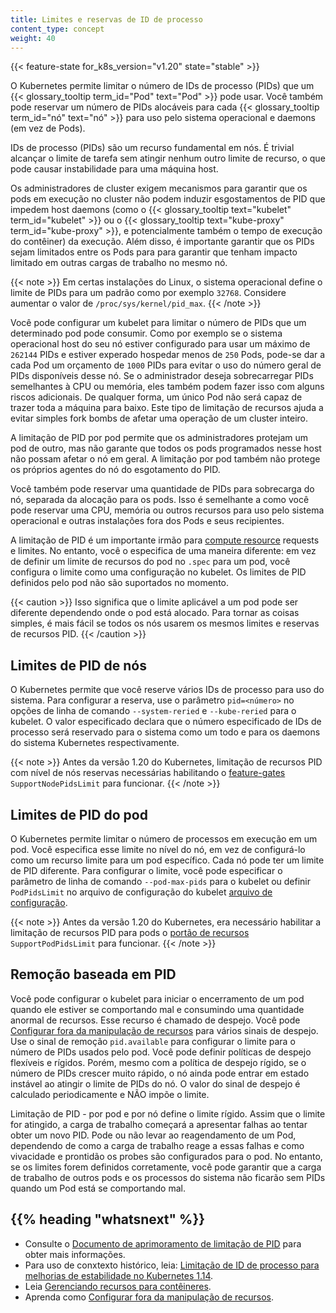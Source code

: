 ```yaml
---
title: Limites e reservas de ID de processo
content_type: concept
weight: 40
---
```


<!-- overview -->

{{< feature-state for_k8s_version="v1.20" state="stable" >}}

O Kubernetes permite limitar o número de IDs de processo (PIDs) que um
{{< glossary_tooltip term_id="Pod" text="Pod" >}} pode usar.
Você também pode reservar um número de PIDs alocáveis para cada {{< glossary_tooltip term_id="nó" text="nó" >}}
para uso pelo sistema operacional e daemons (em vez de Pods).

<!-- body -->

IDs de processo (PIDs) são um recurso fundamental em nós. É trivial alcançar o
limite de tarefa sem atingir  nenhum outro limite de recurso, o que pode causar
instabilidade para uma máquina host.

Os administradores de cluster exigem mecanismos para garantir que os pods em execução no
cluster não podem induzir esgostamentos de PID que impedem host daemons (como o
{{< glossary_tooltip text="kubelet" term_id="kubelet" >}} ou o 
{{< glossary_tooltip text="kube-proxy" term_id="kube-proxy" >}},
e potencialmente também o tempo de execução do contêiner) da execução.
Além disso, é importante garantir que os PIDs sejam limitados entre os Pods para
para garantir que tenham impacto limitado em outras cargas de trabalho no mesmo nó.

{{< note >}}
Em certas instalações do Linux, o sistema operacional define o limite de PIDs para um padrão 
como por exemplo `32768`. Considere aumentar o valor de  `/proc/sys/kernel/pid_max`.
{{< /note >}}

Você pode configurar um kubelet para limitar o número de PIDs que um determinado pod pode consumir.
Como por exemplo se o sistema operacional host do seu nó estiver configurado para usar um máximo de `262144` PIDs e
estiver experado hospedar menos de `250` Pods, pode-se dar a cada Pod um orçamento de `1000`
PIDs para evitar o uso do número geral de PIDs disponíveis desse nó. Se o
administrador deseja sobrecarregar PIDs semelhantes à CPU ou memória, eles também podem fazer isso
com alguns riscos adicionais. De qualquer forma, um único Pod não será capaz de trazer
toda a máquina para baixo. Este tipo de limitação de recursos ajuda a evitar simples
fork bombs de afetar uma operação de um cluster inteiro.

A limitação de PID por pod permite que os administradores protejam um pod de outro, mas
não garante que todos os pods programados nesse host não possam afetar o nó em geral.
A limitação por pod também não protege os próprios agentes do nó do esgotamento do PID.

Você também pode reservar uma quantidade de PIDs para sobrecarga do nó, separada da
alocação para os pods. Isso é semelhante a como você pode reservar uma CPU, memória ou outros
recursos para uso pelo sistema operacional e outras instalações fora dos Pods
e seus recipientes.

A limitação de PID  é um importante irmão para [compute
resource](/pt-br/docs/concepts/configuration/manage-resources-containers/) requests
e limites. No entanto, você o especifica de uma maneira diferente: em vez de definir um
limite de recursos do pod no `.spec` para um pod, você configura o limite como uma
configuração no kubelet. Os limites de PID definidos pelo pod não são suportados no momento.

{{< caution >}}
Isso significa que o limite aplicável a um pod pode ser diferente dependendo
onde o pod está alocado. Para tornar as coisas simples, é mais fácil se todos os nós usarem
os mesmos limites e reservas de recursos PID.
{{< /caution >}}

## Limites de PID de nós

O Kubernetes permite que você reserve vários IDs de processo para uso do sistema. Para
configurar a reserva, use o parâmetro `pid=<número>` no
opções de linha de comando `--system-reried` e `--kube-reried` para o kubelet.
O valor especificado declara que o número especificado de IDs de processo será
reservado para o sistema como um todo e para os daemons do sistema Kubernetes
respectivamente.

{{< note >}}
Antes da versão 1.20 do Kubernetes, limitação de recursos PID com nível de nós
reservas necessárias habilitando o [feature-gates
](/docs/reference/command-line-tools-reference/feature-gates/)
`SupportNodePidsLimit` para funcionar.
{{< /note >}}

## Limites de PID do pod

O Kubernetes permite limitar o número de processos em execução em um pod. Você
especifica esse limite no nível do nó, em vez de configurá-lo como um recurso
limite para um pod específico. Cada nó pode ter um limite de PID diferente.
Para configurar o limite, você pode especificar o parâmetro de linha de comando `--pod-max-pids`
para o kubelet ou definir `PodPidsLimit` no arquivo de configuração do kubelet
[arquivo de configuração](/docs/tasks/administer-cluster/kubelet-config-file/).

{{< note >}}
Antes da versão 1.20 do Kubernetes, era necessário habilitar a limitação de recursos PID para pods
o [portão de recursos](/docs/reference/command-line-tools-reference/feature-gates/)
`SupportPodPidsLimit` para funcionar.
{{< /note >}}

## Remoção baseada em PID

Você pode configurar o kubelet para iniciar o encerramento de um pod quando ele estiver se comportando mal e consumindo uma quantidade anormal de recursos.
Esse recurso é chamado de despejo. Você pode
[Configurar fora da manipulação de recursos](/docs/concepts/scheduling-eviction/node-pressure-eviction/)
para vários sinais de despejo.
Use o sinal de remoção `pid.available` para configurar o limite para o número de PIDs usados pelo pod.
Você pode definir políticas de despejo flexíveis e rígidos.
Porém, mesmo com a política de despejo rígido, se o número de PIDs crescer muito rápido,
o nó ainda pode entrar em estado instável ao atingir o limite de PIDs do nó.
O valor do sinal de despejo é calculado periodicamente e NÃO impõe o limite.

Limitação de PID - por pod e por nó define o limite rígido.
Assim que o limite for atingido, a carga de trabalho começará a apresentar falhas ao tentar obter um novo PID.
Pode ou não levar ao reagendamento de um Pod,
dependendo de como a carga de trabalho reage a essas falhas e como vivacidade e prontidão
os probes são configurados para o pod. No entanto, se os limites forem definidos corretamente,
você pode garantir que a carga de trabalho de outros pods e os processos do sistema não ficarão sem PIDs
quando um Pod está se comportando mal.


## {{% heading "whatsnext" %}}

- Consulte o [Documento de aprimoramento de limitação de PID](https://github.com/kubernetes/enhancements/blob/097b4d8276bc9564e56adf72505d43ce9bc5e9e8/keps/sig-node/20190129-pid-limiting.md) para obter mais informações.
- Para uso de conxtexto histórico, leia:
  [Limitação de ID de processo para melhorias de estabilidade no Kubernetes 1.14](/blog/2019/04/15/process-id-limiting-for-stability-improvements-in-kubernetes-1.14/).
- Leia [Gerenciando recursos para contêineres](/pt-br/docs/concepts/configuration/manage-resources-containers/).
- Aprenda como [Configurar fora da manipulação de recursos](/docs/concepts/scheduling-eviction/node-pressure-eviction/).
